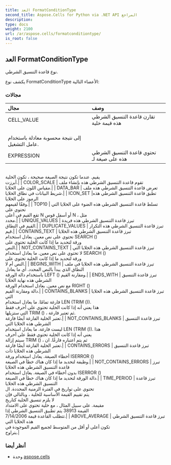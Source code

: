 ```yaml
---
title: العد FormatConditionType
second_title: Aspose.Cells for Python via .NET API المراجع
description:
type: docs
weight: 2100
url: /ar/aspose.cells/formatconditiontype/
is_root: false
---
```

##  العد FormatConditionType
نوع قاعدة التنسيق الشرطي.



يكشف نوع FormatConditionType الأعضاء التالية:

###  مجالات
| مجال| وصف|
| :- | :- |
| CELL_VALUE | تقارن قاعدة التنسيق الشرطي هذه قيمة خلية<br/> إلى نتيجة محسوبة معادلة باستخدام عامل التشغيل.|
| EXPRESSION | تحتوي قاعدة التنسيق الشرطي هذه على صيغة لـ<br/>يقيم. عندما تكون نتيجة الصيغة صحيحة ، تكون الخلية<br/> أبرزت.|
| COLOR_SCALE | تقوم قاعدة التنسيق الشرطي هذه بإنشاء ملف<br/> مقياس اللون على الخلايا.|
| DATA_BAR | تعرض قاعدة التنسيق الشرطي هذه ملف<br/> شريط البيانات في نطاق الخلايا.|
| ICON_SET |تطبق قاعدة التنسيق الشرطي هذه الرموز على الخلايا<br/> وفقًا لقيمهم.|
| TOP10 | تسلط قاعدة التنسيق الشرطي هذه الضوء على الخلايا التي تحتوي على<br/>تقع القيم في أعلى N أو أسفل قوس N ، مثل<br/> محدد.|
| UNIQUE_VALUES | تبرز قاعدة التنسيق الشرطي هذه فريدة<br/> القيم في النطاق.|
| DUPLICATE_VALUES | تبرز قاعدة التنسيق الشرطي هذه التكرار<br/> قيم.|
| CONTAINS_TEXT | تبرز قاعدة التنسيق الشرطي هذه الخلايا<br/>تحتوي على نص معين. يعادل استخدام SEARCH ()<br/>ورقة لتحديد ما إذا كانت الخلية تحتوي على<br/> النص.|
| NOT_CONTAINS_TEXT | تبرز قاعدة التنسيق الشرطي هذه الخلايا التي<br/>لا تحتوي على نص معين. ما يعادل استخدام SEARCH ()<br/>ورقة لتحديد ما إذا كانت الخلية تحتوي على<br/> النص أم لا.|
| BEGINS_WITH | تبرز قاعدة التنسيق الشرطي هذه الخلايا في ملف<br/>النطاق الذي يبدأ بالنص المحدد. أي ما يعادل<br/> باستخدام دالة الورقة LEFT () ومقارنة القيم.|
| ENDS_WITH | تبرز قاعدة التنسيق الشرطي هذه نهاية الخلايا<br/>مع نص معين. يعادل استخدام الورقة RIGHT ()<br/> دالة ومقارنة القيم.|
| CONTAINS_BLANKS | تبرز قاعدة التنسيق الشرطي هذه الخلايا التي<br/>فارغة تمامًا. ما يعادل استخدام LEN (TRIM ()).<br/>هذا يعني أنه إذا كانت الخلية تحتوي على أحرف فقط<br/>التي ستزيلها TRIM () ، ثم تعتبر فارغة.<br/> تعتبر الخلية الفارغة أيضًا فارغة.|
| NOT_CONTAINS_BLANKS | تبرز قاعدة التنسيق الشرطي هذه الخلايا التي<br/>ليست فارغة. ما يعادل استخدام LEN (TRIM ()). هذا<br/>يعني أنه إذا كانت الخلية تحتوي فقط على أحرف<br/>سيتم إزالة TRIM () ، ثم يتم اعتباره فارغًا. ان<br/> تعتبر الخلية الفارغة أيضًا فارغة.|
| CONTAINS_ERRORS | تبرز قاعدة التنسيق الشرطي هذه الخلايا ذات<br/>أخطاء الصيغة. يعادل استخدام ورقة ISERROR ()<br/> وظيفة لتحديد ما إذا كان هناك خطأ في الصيغة.|
| NOT_CONTAINS_ERRORS | تبرز قاعدة التنسيق الشرطي هذه الخلايا<br/>بدون أخطاء في الصيغة. يعادل استخدام ISERROR ()<br/> دالة الورقة لتحديد ما إذا كان هناك خطأ في الصيغة.|
| TIME_PERIOD | تبرز قاعدة التنسيق الشرطي هذه الخلايا<br/>تحتوي على تواريخ في الفترة الزمنية المحددة. ال<br/>يتم تقييم القيمة الأساسية للخلية ، وبالتالي فإن<br/>لا يلزم تنسيق الخلية كتاريخ<br/>مقيمة. على سبيل المثال ، مع خلية تحتوي على الامتداد<br/>القيمة 38913 يتم تطبيق التنسيق الشرطي إذا<br/> تتطلب القاعدة قيمة 7/14/2006.|
| ABOVE_AVERAGE | تبرز قاعدة التنسيق الشرطي هذه الخلايا التي<br/>تكون أعلى أو أقل من المتوسط لجميع القيم الموجودة في<br/> يتراوح.|



###  أنظر أيضا
* وحدة [aspose.cells](..)
